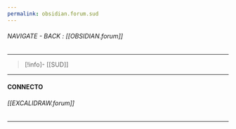 ```yaml
---
permalink: obsidian.forum.sud
---
```


###### NAVIGATE - BACK :  [[OBSIDIAN.forum]]
----
>[!info]- [[SUD]]
---
#### CONNECTO



###### [[EXCALIDRAW.forum]]

---------
